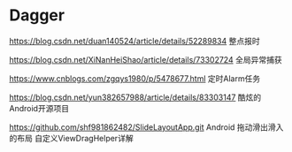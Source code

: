 # Dagger

https://blog.csdn.net/duan140524/article/details/52289834  整点报时

https://blog.csdn.net/XiNanHeiShao/article/details/73302724  全局异常捕获

https://www.cnblogs.com/zgqys1980/p/5478677.html  定时Alarm任务

https://blog.csdn.net/yun382657988/article/details/83303147 酷炫的Android开源项目

https://github.com/shf981862482/SlideLayoutApp.git   Android 拖动滑出滑入的布局 自定义ViewDragHelper详解
